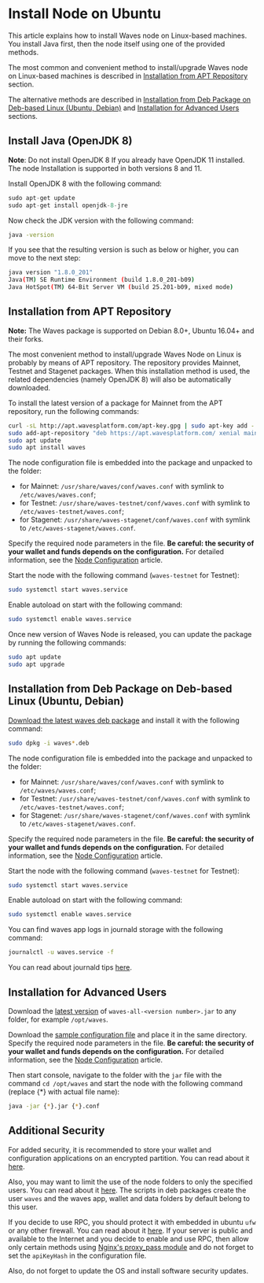 # Install Node on Ubuntu

This article explains how to install Waves node on Linux-based machines.
You install Java first, then the node itself using one of the provided methods.

The most common and convenient method to install/upgrade Waves node on Linux-based machines is described in [Installation from APT Repository](#installation-from-apt-repository) section.

The alternative methods are described in [Installation from Deb Package on Deb-based Linux (Ubuntu, Debian)](#installation-from-deb-package-on-deb-based-linux-ubuntu-debian) and [Installation for Advanced Users](#installation-for-advanced-users) sections.

## Install Java (OpenJDK 8)

**Note**: Do not install OpenJDK 8 If you already have OpenJDK 11 installed. The node Installation is supported in both versions 8 and 11.

Install OpenJDK 8 with the following command:

```cpp
sudo apt-get update
sudo apt-get install openjdk-8-jre
```

Now check the JDK version with the following command:

```bash
java -version
```

If you see that the resulting version is such as below or higher, you can move to the next step:

```bash
java version "1.8.0_201"
Java(TM) SE Runtime Environment (build 1.8.0_201-b09)
Java HotSpot(TM) 64-Bit Server VM (build 25.201-b09, mixed mode)
```

## Installation from APT Repository

**Note:** The Waves package is supported on Debian 8.0+, Ubuntu 16.04+ and their forks.

The most convenient method to install/upgrade Waves Node on Linux is probably by means of APT repository. The repository provides Mainnet, Testnet and Stagenet packages.
When this installation method is used, the related dependencies (namely OpenJDK 8) will also be automatically downloaded.

To install the latest version of a package for Mainnet from the APT repository, run the following commands:

```bash
curl -sL http://apt.wavesplatform.com/apt-key.gpg | sudo apt-key add -
sudo add-apt-repository "deb https://apt.wavesplatform.com/ xenial mainnet"
sudo apt update
sudo apt install waves
```

The node configuration file is embedded into the package and unpacked to the folder:
* for Mainnet: `/usr/share/waves/conf/waves.conf` with symlink to `/etc/waves/waves.conf`;
* for Testnet: `/usr/share/waves-testnet/conf/waves.conf` with symlink to `/etc/waves-testnet/waves.conf`;
* for Stagenet: `/usr/share/waves-stagenet/conf/waves.conf` with symlink to `/etc/waves-stagenet/waves.conf`.

Specify the required node parameters in the file. **Be careful: the security of your wallet and funds depends on the configuration.** For detailed information, see the [Node Configuration](/en/waves-node/node-configuration) article.

Start the node with the following command (`waves-testnet` for Testnet):

```bash
sudo systemctl start waves.service
```

Enable autoload on start with the following command:

```bash
sudo systemctl enable waves.service
```

Once new version of Waves Node is released, you can update the package by running the following commands:

```bash
sudo apt update
sudo apt upgrade
```

## Installation from Deb Package on Deb-based Linux (Ubuntu, Debian)

[Download the latest waves deb package](https://github.com/wavesplatform/Waves/releases) and install it with the following command:

```bash
sudo dpkg -i waves*.deb
```

The node configuration file is embedded into the package and unpacked to the folder:
* for Mainnet: `/usr/share/waves/conf/waves.conf` with symlink to `/etc/waves/waves.conf`;
* for Testnet: `/usr/share/waves-testnet/conf/waves.conf` with symlink to `/etc/waves-testnet/waves.conf`;
* for Stagenet: `/usr/share/waves-stagenet/conf/waves.conf` with symlink to `/etc/waves-stagenet/waves.conf`.

Specify the required node parameters in the file. **Be careful: the security of your wallet and funds depends on the configuration.** For detailed information, see the [Node Configuration](/en/waves-node/node-configuration) article.

Start the node with the following command (`waves-testnet` for Testnet):

```bash
sudo systemctl start waves.service
```

Enable autoload on start with the following command:

```bash
sudo systemctl enable waves.service
```

You can find waves app logs in journald storage with the following command:

```bash
journalctl -u waves.service -f
```

You can read about journald tips [here](https://www.digitalocean.com/community/tutorials/how-to-use-journalctl-to-view-and-manipulate-systemd-logs).

## Installation for Advanced Users

Download the [latest version](https://github.com/wavesplatform/Waves/releases) of `waves-all-<version number>.jar` to any folder, for example `/opt/waves`.

Download the [sample configuration file](https://github.com/wavesplatform/Waves/blob/master/node/waves-sample.conf) and place it in the same directory. Specify the required node parameters in the file. **Be careful: the security of your wallet and funds depends on the configuration.** For detailed information, see the [Node Configuration](/en/waves-node/node-configuration) article.

Then start console, navigate to the folder with the `jar` file with the command `cd /opt/waves` and start the node with the following command (replace {*} with actual file name):

```bash
java -jar {*}.jar {*}.conf
```

<!-- ### Installation from Source

* add to your ~/.bashrc for increase memory for jvm:

  ```bash
  SBT_OPTS="-XX:MaxJavaStackTraceDepth=5000 -Xmx2536M -XX:+CMSClassUnloadingEnabled -Xss2M"
  ```
  
* Run the following command in console:

  ```bash
  sudo apt install sbt
  ```

* Clone the repository:

  ```bash
  git clone git@github.com:wavesplatform/Waves.git
  ```

* Run SBT at project folder:

  ```bash
  cd waves_project
  sbt
  packageAll
  ```

* Import project to Intellij Idea

* Download featured `Scala` plugin for Intellij

* On import of the project select this checkbox:

  ```bash
  [x] Use sbt shell for build and import
  ```

* Increase heap size to 2048 MB,

* Setup plugin "Scala Fmt"

* Enjoy -->

## Additional Security

For added security, it is recommended to store your wallet and configuration applications on an encrypted partition. You can read about it [here](https://help.ubuntu.com/community/EncryptedFilesystems).

Also, you may want to limit the use of the node folders to only the specified users. You can read about it [here](http://manpages.ubuntu.com/manpages/precise/man1/chown.1.html). The scripts in deb packages create the user `waves` and the waves app, wallet and data folders by default belong to this user.

If you decide to use RPC, you should protect it with embedded in ubuntu `ufw` or any other firewall. You can read about it [here](https://www.digitalocean.com/community/tutorials/how-to-setup-a-firewall-with-ufw-on-an-ubuntu-and-debian-cloud-server). If your server is public and available to the Internet and you decide to enable and use RPC, then allow only certain methods using [Nginx's proxy\_pass module](http://nginx.org/en/docs/http/ngx_http_proxy_module.html) and do not forget to set the `apiKeyHash` in the configuration file.

Also, do not forget to update the OS and install software security updates.
